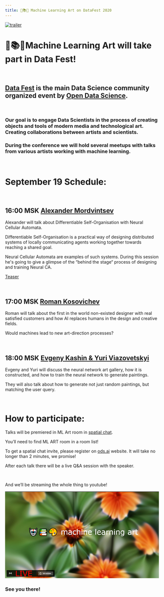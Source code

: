 ```yaml
---
title: 🤖📚🎨 Machine Learning Art on DataFest 2020
---
```

[![trailer](https://fest.ai/2020/static/img/design/fest_global_white_fill.svg)](https://www.youtube.com/watch?v=othTjSowvqY)

# 🤖📚🎨Machine Learning Art will take part in Data Fest!
&nbsp;
## [Data Fest](https://fest.ai/2020) is the main Data Science community organized event by [Open Data Science](https://ods.ai).

&nbsp;

### Our goal is to engage Data Scientists in the process of creating objects and tools of modern media and technological art. Creating collaborations between artists and scientists.
### During the conference we will hold several meetups with talks from various artists working with machine learning. 

&nbsp;

# September 19 Schedule:

&nbsp;

## 16:00 MSK [Alexander Mordvintsev](https://twitter.com/zzznah)
Alexander will talk about Differentiable Self-Organisation with Neural Cellular Automata.

Differentiable Self-Organisation is a practical way of designing distributed systems of locally communicating agents working together towards reaching a shared goal.

Neural Cellular Automata are examples of such systems. During this session he's going to give a glimpse of the “behind the stage“ process of designing and training Neural CA.

[Teaser](https://youtu.be/zRje8tRjcz8)

&nbsp;

## 17:00 MSK [Roman Kosovichev](https://www.artlebedev.com/romandkos/)
Roman will talk about the first in the world non-existed designer with real satisfied customers and how AI replaces humans in the design and creative fields. 

Would machines lead to new art-direction processes?

&nbsp;

## 18:00 MSK [Evgeny Kashin & Yuri Viazovetskyi](https://mlart.org/datafest)
Evgeny and Yuri will discuss the neural network art gallery, how it is constructed, and how to train the neural network to generate paintings. 

They will also talk about how to generate not just random paintings, but matching the user query.

&nbsp;

# How to participate:
Talks will be premiered in ML Art room in [spatial chat](https://spatial.chat/s/ods). 

You’ll need to find ML ART room in a room list!

To get a spatial chat invite, please register on [ods.ai](https://ods.ai) website. It will take no longer than 2 minutes, we promise! 

After each talk there will be a live Q&A session with the speaker.

&nbsp;

And we’ll be streaming the whole thing to youtube!

[![LIVE](images/ml_art_live_640.png)](https://www.youtube.com/watch?v=othTjSowvqY)

### See you there!
